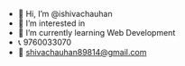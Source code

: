 - 👋 Hi, I’m @ishivachauhan
- 👀 I’m interested in 
- 🌱 I’m currently learning Web Development
- 📞 9760033070 
- 📧 shivachauhan89814@gmail.com

